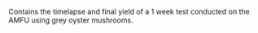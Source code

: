 Contains the timelapse and final yield of a 1 week test conducted on the AMFU using grey oyster mushrooms.
